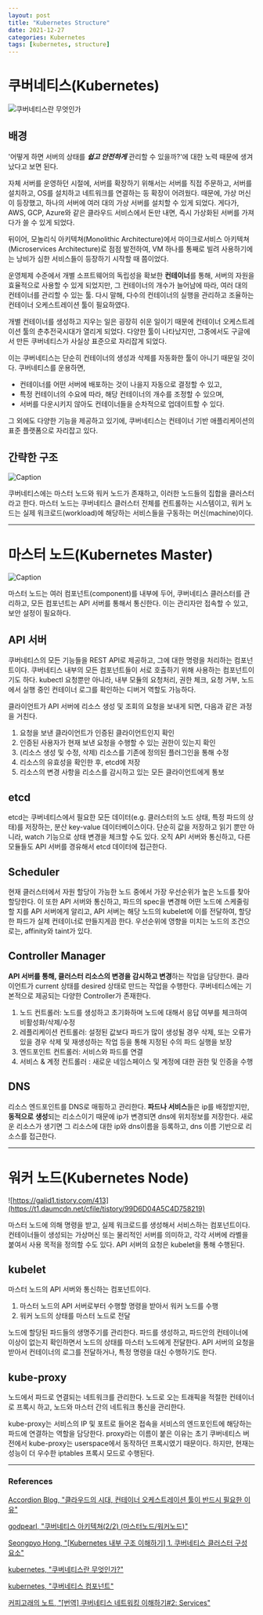 ```yaml
---
layout: post
title: "Kubernetes Structure"
date: 2021-12-27
categories: Kubernetes
tags: [kubernetes, structure]
---
```


# **쿠버네티스(Kubernetes)**

![쿠버네티스란 무엇인가](https://d33wubrfki0l68.cloudfront.net/26a177ede4d7b032362289c6fccd448fc4a91174/eb693/images/docs/container_evolution.svg)

## 배경

'어떻게 하면 서버의 상태를 ***쉽고 안전하게*** 관리할 수 있을까?'에 대한 노력 때문에 생겨났다고 보면 된다.

자체 서버를 운영하던 시절에, 서버를 확장하기 위해서는 서버를 직접 주문하고, 서버를 설치하고, OS를 설치하고 네트워크를 연결하는 등 확장이 어려웠다. 때문에, 가상 머신이 등장했고, 하나의 서버에 여러 대의 가상 서버를 설치할 수 있게 되었다. 게다가, AWS, GCP, Azure와 같은 클라우드 서비스에서 돈만 내면, 즉시 가상화된 서버를 가져다가 쓸 수 있게 되었다.

뒤이어, 모놀리식 아키텍쳐(Monolithic Architecture)에서 마이크로서비스 아키텍쳐(Microservices Architecture)로 점점 발전하여, VM 하나를 통째로 빌려 사용하기에는 낭비가 심한 서비스들이 등장하기 시작할 때 쯤이었다.

운영체제 수준에서 개별 소프트웨어의 독립성을 확보한 **컨테이너**를 통해, 서버의 자원을 효율적으로 사용할 수 있게 되었지만, 그 컨테이너의 개수가 늘어남에 따라, 여러 대의 컨테이너를 관리할 수 있는 툴. 다시 말해, 다수의 컨테이너의 실행을 관리하고 조율하는 컨테이너 오케스트레이션 툴이 필요하였다.

개별 컨테이너를 생성하고 지우는 일은 굉장히 쉬운 일이기 때문에 컨테이너 오케스트레이션 툴의 춘추전국시대가 열리게 되었다. 다양한 툴이 나타났지만, 그중에서도 구글에서 만든 쿠버네티스가 사실상 표준으로 자리잡게 되었다.

이는 쿠버네티스는 단순히 컨테이너의 생성과 삭제를 자동화한 툴이 아니기 때문일 것이다. 쿠버네티스를 운용하면,
- 컨테이너를 어떤 서버에 배포하는 것이 나을지 자동으로 결정할 수 있고,
- 특정 컨테이너의 수요에 따라, 해당 컨테이너의 개수를 조정할 수 있으며,
- 서버를 다운시키지 않아도 컨테이너들을 순차적으로 업데이트할 수 있다. 

그 외에도 다양한 기능을 제공하고 있기에, 쿠버네티스는 컨테이너 기반 애플리케이션의 표준 플랫폼으로 자리잡고 있다.

## 간략한 구조

![Caption](https://github.com/GroomPang/Research/blob/main/%EA%B7%B8%EB%A6%BC2.png?raw=true)

쿠버네티스에는 마스터 노드와 워커 노드가 존재하고, 이러한 노드들의 집합을 클러스터라고 한다. 마스터 노드는 쿠버네티스 클러스터 전체를 컨트롤하는 시스템이고, 워커 노드는 실제 워크로드(workload)에 해당하는 서비스들을 구동하는 머신(machine)이다.





---

# **마스터 노드(Kubernetes Master)**

![Caption](https://github.com/GroomPang/Research/blob/main/%EA%B7%B8%EB%A6%BC1.png?raw=true)

마스터 노드는 여러 컴포넌트(component)를 내부에 두어, 쿠버네티스 클러스터를 관리하고, 모든 컴포넌트는 API 서버를 통해서 통신한다. 이는 관리자만 접속할 수 있고, 보안 설정이 필요하다.

## API 서버

쿠버네티스의 모든 기능들을 REST API로 제공하고, 그에 대한 명령을 처리하는 컴포넌트이다. 쿠버네티스 내부의 모든 컴포넌트들이 서로 호출하기 위해 사용하는 컴포넌트이기도 하다. kubectl 요청뿐만 아니라, 내부 모듈의 요청처리, 권한 체크, 요청 거부, 노드에서 실행 중인 컨테이너 로그를 확인하는 디버거 역할도 가능하다.

클라이언트가 API 서버에 리소스 생성 및 조회의 요청을 보내게 되면, 다음과 같은 과정을 거친다.

1. 요청을 보낸 클라이언트가 인증된 클라이언트인지 확인
2. 인증된 사용자가 현재 보낸 요청을 수행할 수 있는 권한이 있는지 확인
3. (리소스 생성 및 수정, 삭제) 리소스를 기존에 정의된 플러그인을 통해 수정
4. 리소스의 유효성을 확인한 후, etcd에 저장
5. 리소스의 변경 사항을 리소스를 감시하고 있는 모든 클라이언트에게 통보

## etcd

etcd는 쿠버네티스에서 필요한 모든 데이터(e.g. 클러스터의 노드 상태, 특정 파드의 상태)를 저장하는, 분산 key-value 데이터베이스이다. 단순히 값을 저장하고 읽기 뿐만 아니라, watch 기능으로 상태 변경을 체크할 수도 있다. 오직 API 서버와 통신하고, 다른 모듈들도 API 서버를 경유해서 etcd 데이터에 접근한다.

## Scheduler

현재 클러스터에서 자원 할당이 가능한 노드 중에서 가장 우선순위가 높은 노드를 찾아 할당한다. 이 또한 API 서버와 통신하고, 파드의 spec을 변경해 어떤 노드에 스케줄링할 지를 API 서버에게 알리고, API 서버는 해당 노드의 kubelet에 이를 전달하여, 할당한 파드가 실제 컨테이너로 만들지게끔 한다. 우선순위에 영향을 미치는 노드의 조건으로는, affinity와 taint가 있다.

## Controller Manager

**API 서버를 통해, 클러스터 리소스의 변경을 감시하고 변경**하는 작업을 담당한다. 클라이언트가 current 상태를 desired 상태로 만드는 작업을 수행한다. 쿠버네티스에는 기본적으로 제공되는 다양한 Controller가 존재한다.

1. 노드 컨트롤러: 노드를 생성하고 초기화하며 노드에 대해서 응답 여부를 체크하여 비활성화/삭제/수정
2. 레플리케이션 컨트롤러: 설정된 값보다 파드가 많이 생성될 경우 삭제, 또는 오류가 있을 경우 삭제 및 재생성하는 작업 등을 통해 지정된 수의 파드 실행을 보장
3. 엔드포인트 컨트롤러: 서비스와 파드를 연결
4. 서비스 & 계정 컨트롤러 : 새로운 네임스페이스 및 계정에 대한 권한 및 인증을 수행

## DNS

리소스 엔드포인트를 DNS로 매핑하고 관리한다. **파드나 서비스**들은 ip를 배정받지만, **동적으로** **생성**되는 리소스이기 때문에 ip가 변경되면 dns에 위치정보를 저장한다. 새로운 리소스가 생기면 그 리소스에 대한 ip와 dns이름을 등록하고, dns 이름 기반으로 리소스를 접근한다.

---

# **워커 노드(Kubernetes Node)**

![https://galid1.tistory.com/413](https://t1.daumcdn.net/cfile/tistory/99D6D04A5C4D758219)

마스터 노드에 의해 명령을 받고, 실제 워크로드를 생성해서 서비스하는 컴포넌트이다. 컨테이너들이 생성되는 가상머신 또는 물리적인 서버를 의미하고, 각각 서버에 라벨을 붙여서 사용 목적을 정의할 수도 있다. API 서버의 요청은 kubelet을 통해 수행된다.

## kubelet

마스터 노드의 API 서버와 통신하는 컴포넌트이다.

1. 마스터 노드의 API 서버로부터 수행할 명령을 받아서 워커 노드를 수행
2. 워커 노드의 상태를 마스터 노드로 전달

노드에 할당된 파드들의 생명주기를 관리한다. 파드를 생성하고, 파드안의 컨테이너에 이상이 없는지 확인하면서 노드의 상태를 마스터 노드에게 전달한다. API 서버의 요청을 받아서 컨테이너의 로그를 전달하거나, 특정 명령을 대신 수행하기도 한다.

## kube-proxy

노드에서 파드로 연결되는 네트워크를 관리한다. 노드로 오는 트래픽을 적절한 컨테이너로 프록시 하고, 노드와 마스터 간의 네트워크 통신을 관리한다.

kube-proxy는 서비스의 IP 및 포트로 들어온 접속을 서비스의 엔드포인트에 해당하는 파드에 연결하는 역할을 담당한다. proxy라는 이름이 붙은 이유는 초기 쿠버네티스 버전에서 kube-proxy는 userspace에서 동작하던 프록시였기 때문이다. 하지만, 현재는 성능이 더 우수한 iptables 프록시 모드로 수행된다.

---

### References
[Accordion Blog, "클라우드의 시대, 컨테이너 오케스트레이션 툴이 반드시 필요한 이유"](https://accordions.co.kr/it_trend/14778/)

[godpearl, "쿠버네티스 아키텍쳐(2/2) (마스터노드/워커노드)"](https://pearlluck.tistory.com/136)

[Seongpyo Hong, "[Kubernetes 내부 구조 이해하기] 1. 쿠버네티스 클러스터 구성 요소"](https://sphong0417.tistory.com/53)

[kubernetes, "쿠버네티스란 무엇인가?"](https://kubernetes.io/ko/docs/concepts/overview/what-is-kubernetes/)

[kubernetes, "쿠버네티스 컴포넌트"](https://kubernetes.io/ko/docs/concepts/overview/components/)

[커피고래의 노트, "[번역] 쿠버네티스 네트워킹 이해하기#2: Services"](https://coffeewhale.com/k8s/network/2019/05/11/k8s-network-02/)